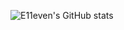 ![E11even's GitHub stats](https://github-readme-stats.vercel.app/api?username=hamza-ihind&show_icons=true&theme=merko)
